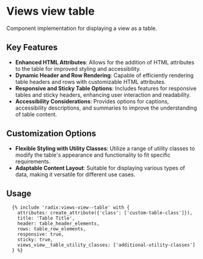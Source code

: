 # Views view table

Component implementation for displaying a view as a table.

## Key Features

- **Enhanced HTML Attributes**: Allows for the addition of HTML attributes to the table for improved styling and accessibility.
- **Dynamic Header and Row Rendering**: Capable of efficiently rendering table headers and rows with customizable HTML attributes.
- **Responsive and Sticky Table Options**: Includes features for responsive tables and sticky headers, enhancing user interaction and readability.
- **Accessibility Considerations**: Provides options for captions, accessibility descriptions, and summaries to improve the understanding of table content.

## Customization Options

- **Flexible Styling with Utility Classes**: Utilize a range of utility classes to modify the table's appearance and functionality to fit specific requirements.
- **Adaptable Content Layout**: Suitable for displaying various types of data, making it versatile for different use cases.

## Usage

```twig
  {% include 'radix:views-view--table' with {
    attributes: create_attribute({'class': ['custom-table-class']}),
    title: 'Table Title',
    header: table_header_elements,
    rows: table_row_elements,
    responsive: true,
    sticky: true,
    views_view__table_utility_classes: ['additional-utility-classes']
  } %}
```
